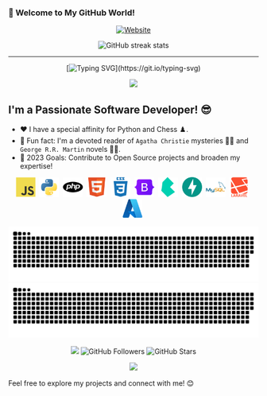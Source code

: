 ### 👋 Welcome to My GitHub World!

<div align="center">
  
[![Website](https://img.shields.io/website?label=nor01.com&style=for-the-badge&url=https%3A%2F%2Fnor01.com)](https://nor01.com)

</div>

<div align="center">

![GitHub streak stats](https://github-readme-streak-stats.herokuapp.com/?user=Nor01&theme=react)

</div>

<hr/>

<div id="badges"  align="center">

[![Typing SVG](https://readme-typing-svg.herokuapp.com?color=038cd4&lines=80%+of+success+is+just+showing+up.)](https://git.io/typing-svg)

</div>

<div align="center">
  <img src="https://github-profile-trophy.vercel.app/?username=Nor01&column=8&theme=gruvbox" />
</div>

## I'm a Passionate Software Developer! :sunglasses:

- ❤️ I have a special affinity for Python and Chess ♟️.
- :notebook_with_decorative_cover: Fun fact: I'm a devoted reader of `Agatha Christie` mysteries :male_detective: and `George R.R. Martin` novels :vampire::elf:.
- 🥅 2023 Goals: Contribute to Open Source projects and broaden my expertise!

<div align="center">
  <img src="https://github.com/devicons/devicon/blob/master/icons/javascript/javascript-original.svg" title="JavaScript" alt="JavaScript" width="40" height="40"/>&nbsp;
  <img src="https://github.com/devicons/devicon/blob/master/icons/python/python-original.svg" title="Python" alt="Python" width="40" height="40"/>&nbsp;
  <img src="https://github.com/devicons/devicon/blob/master/icons/php/php-plain.svg" title="PHP" alt="PHP" width="40" height="40"/>&nbsp;
    <img src="https://github.com/devicons/devicon/blob/master/icons/html5/html5-original.svg" title="HTML5" alt="HTML" width="40" height="40"/>&nbsp;
      <img src="https://github.com/devicons/devicon/blob/master/icons/css3/css3-plain-wordmark.svg"  title="CSS3" alt="CSS" width="40" height="40"/>&nbsp;
        <img src="https://github.com/devicons/devicon/blob/master/icons/bootstrap/bootstrap-original.svg" title="Bootstrap" alt="Bootstrap" width="40" height="40"/>&nbsp;
          <img src="https://github.com/devicons/devicon/blob/master/icons/bulma/bulma-plain.svg" title="Bulma" alt="Bulma" width="40" height="40"/>&nbsp;
            <img src="https://github.com/devicons/devicon/blob/master/icons/fastapi/fastapi-original.svg" title="FastAPI" alt="FastAPI " width="40" height="40"/>&nbsp;
              <img src="https://github.com/devicons/devicon/blob/master/icons/mysql/mysql-original-wordmark.svg" title="MySQL"  alt="MySQL" width="40" height="40"/>&nbsp;
              <img src="https://github.com/devicons/devicon/blob/master/icons/laravel/laravel-plain-wordmark.svg" title="Laravel" alt="Laravel" width="40" height="40"/>&nbsp;
  <img src="https://github.com/devicons/devicon/blob/master/icons/azure/azure-original.svg" title="Azure" alt="Azure" width="40" height="40"/>&nbsp;

</div>

<div align="center">
 
 ![github contribution grid snake animation](https://raw.githubusercontent.com/Nor01/Nor01/output/github-contribution-grid-snake-sissa.svg#gh-dark-mode-only)
![github contribution grid snake animation](https://raw.githubusercontent.com/Nor01/Nor01/output/github-contribution-grid-snake-sissa-white.svg#gh-light-mode-only)
  
</div>

<div id="badges"  align="center">
    
    
![](https://komarev.com/ghpvc/?username=Nor01)
    <img  src="https://img.shields.io/github/followers/Nor01?label=Follow" alt="GitHub Followers"/>
    <img src="https://img.shields.io/github/stars/Nor01?affiliations=OWNER%2CCOLLABORATOR" alt="GitHub Stars"/>
    
  </div>

<div id="header" align="center">
    <a href="https://github.com/Nor01/">
  <img src="https://developers.giphy.com/branch/master/static/api-512d36c09662682717108a38bbb5c57d.gif" width="480"/>
       </a>
</div>

Feel free to explore my projects and connect with me! 😊
